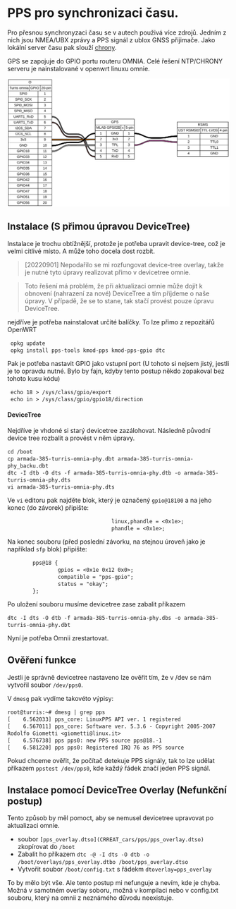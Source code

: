 # PPS pro synchronizaci času. 

Pro přesnou synchronyzaci času se v autech použivá více zdrojů. Jedním z nich jsou NMEA/UBX zprávy a PPS signál z ublox GNSS přijimače. Jako lokální server času pak slouží [chrony]().

GPS se zapojuje do GPIO portu routeru OMNIA. Celé řešení NTP/CHRONY serveru je nainstalované v openwrt linuxu omnie. 

![PPS z GPS](/doc/omnia_gps_connection/omnia_gps_connection.svg)


## Instalace (S přimou úpravou DeviceTree)
Instalace je trochu obtížnější, protože je potřeba upravit device-tree, což je velmi citlivé místo. A může toho docela dost rozbít. 

> [20220901] Nepodařilo se mi rozfungovat device-tree overlay, takže je nutné tyto úpravy realizovat přimo v devicetree omnie. 

> Toto řešení má problém, že při aktualizaci omnie může dojít k obnovení (nahrazení za nové) DeviceTree a tím příjdeme o naše úpravy. V případě, že se to stane, tak stačí provést pouze úpravu DeviceTree. 

nejdříve je potřeba nainstalovat určité balíčky. To lze přimo z repozitářů OpenWRT

```
 opkg update
 opkg install pps-tools kmod-pps kmod-pps-gpio dtc
```

Pak je potřeba nastavit GPIO jako vstupní port (U tohoto si nejsem jistý, jestli je to opravdu nutné. Bylo by fajn, kdyby tento postup někdo zopakoval bez tohoto kusu kódu)
```
 echo 18 > /sys/class/gpio/export
 echo in > /sys/class/gpio/gpio18/direction
```

#### DeviceTree
Nejdříve je vhdoné si starý devicetree zazálohovat. Následně původní device tree rozbalit a provést v něm úpravy. 
```
cd /boot 
cp armada-385-turris-omnia-phy.dbt armada-385-turris-omnia-phy_backu.dbt
dtc -I dtb -O dts -f armada-385-turris-omnia-phy.dtb -o armada-385-turris-omnia-phy.dts
vi armada-385-turris-omnia-phy.dts
```

Ve `vi` editoru pak najděte blok, který je označený `gpio@18100` a na jeho konec (do závorek) připište:
```
                                 linux,phandle = <0x1e>;
                                 phandle = <0x1e>;
```

Na konec souboru (před poslední závorku, na stejnou úroveň jako je například `sfp` blok) připište:
```
        pps@18 {
                gpios = <0x1e 0x12 0x0>;
                compatible = "pps-gpio";
                status = "okay";
        };
```

Po uložení souboru musíme devicetree zase zabalit příkazem
```
dtc -I dts -O dtb -f armada-385-turris-omnia-phy.dbs -o armada-385-turris-omnia-phy.dbt
```

Nyní je potřeba Omnii zrestartovat. 

## Ověření funkce
Jestli je správně devicetree nastaveno lze ověřit tím, že v /dev se nám vytvořil soubor `/dev/pps0`. 

V `dmesg` pak vydíme takovéto výpisy:
```
root@turris:~# dmesg | grep pps
[    6.562033] pps_core: LinuxPPS API ver. 1 registered
[    6.567011] pps_core: Software ver. 5.3.6 - Copyright 2005-2007 Rodolfo Giometti <giometti@linux.it>
[    6.576738] pps pps0: new PPS source pps@18.-1
[    6.581220] pps pps0: Registered IRQ 76 as PPS source
```

Pokud chceme ověřit, že počítač detekuje PPS signály, tak to lze udělat příkazem `ppstest /dev/pps0`, kde každý řádek značí jeden PPS signál. 




## Instalace pomocí DeviceTree Overlay (Nefunkční postup)
Tento způsob by měl pomoct, aby se nemusel devicetree upravovat po aktualizaci omnie. 
* soubor `[pps_overlay.dtso](CRREAT_cars/pps/pps_overlay.dtso)` zkopírovat do `/boot`
* Zabalit ho příkazem `dtc -@ -I dts -O dtb -o /boot/overlays/pps_overlay.dtbo /boot/pps_overlay.dtso`
* Vytvořit soubor `/boot/config.txt` s řádekm `dtoverlay=pps_overlay`

To by mělo být vše. Ale tento postup mi nefunguje a nevím, kde je chyba. Možná v samotném overlay soboru, možná v kompilaci nebo v config.txt souboru, který na omnii z neznámého důvodu neexistuje. 
